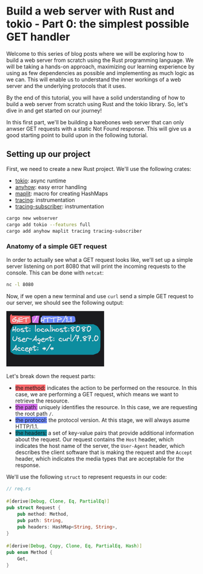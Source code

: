# Build a web server with Rust and tokio - Part 0: the simplest possible GET handler

Welcome to this series of blog posts where we will be exploring how to 
build a web server from scratch using the Rust programming language.
We will be taking a hands-on approach, maximizing our learning experience 
by using as few dependencies as possible and implementing as much logic as we can. 
This will enable us to understand the inner workings of a web server and the underlying 
protocols that it uses.

By the end of this tutorial, you will have a solid understanding of how to build a 
web server from scratch using Rust and the tokio library. So, let's dive in and 
get started on our journey!

In this first part, we'll be building a barebones web server that can only 
anwser GET requests with a static Not Found response. This will give us a
good starting point to build upon in the following tutorial.


## Setting up our project

First, we need to create a new Rust project. We'll use the following crates:
* [tokio](https://docs.rs/tokio/1.28.0/tokio/): async runtime 
* [anyhow](https://docs.rs/anyhow/1.0.44/anyhow/): easy error handling
* [maplit](https://docs.rs/maplit/1.0.2/maplit/): macro for creating HashMaps
* [tracing](https://docs.rs/tracing/0.1.27/tracing/): instrumentation
* [tracing-subscriber](https://docs.rs/tracing-subscriber/0.2.19/tracing_subscriber/): instrumentation
```bash
cargo new webserver
cargo add tokio --features full
cargo add anyhow maplit tracing tracing-subscriber
```

### Anatomy of a simple GET request
In order to actually see what a GET request looks like, we'll set up a simple server 
listening on port 8080 that will print the incoming requests to the console.
This can be done with `netcat`:
```bash
nc -l 8080
```
Now, if we open a new terminal and use `curl` send a simple GET request to 
our server, we should see the following output:

<img src="img/coloured-get.png">

Let's break down the request parts:
* <span style="background-color: #F8676A">the method:</span>
    indicates the action to be performed on the resource. In this case, we are
    performing a GET request, which means we want to retrieve the resource.
* <span style="background-color: #D36FEB">the path:</span>
    uniquely identifies the resource. In this case, we are requesting
    the root path `/`. 
* <span style="background-color: #6D88FD">the protocol:</span>
    the protocol version. At this stage, we will always asume HTTP/1.1.
* <span style="background-color: #0F8D9F">the headers:</span>
    a set of key-value pairs that provide additional information about the request. 
    Our request contains the `Host` header, which indicates the host name of the server,
    the `User-Agent` header, which describes the client software that is making the request
    and the `Accept` header, which indicates the media types that are acceptable 
    for the response.

We'll use the following `struct` to represent requests in our code:
```rust
// req.rs

#[derive(Debug, Clone, Eq, PartialEq)]
pub struct Request {
    pub method: Method,
    pub path: String,
    pub headers: HashMap<String, String>,
}

#[derive(Debug, Copy, Clone, Eq, PartialEq, Hash)]
pub enum Method {
    Get,
}
```

